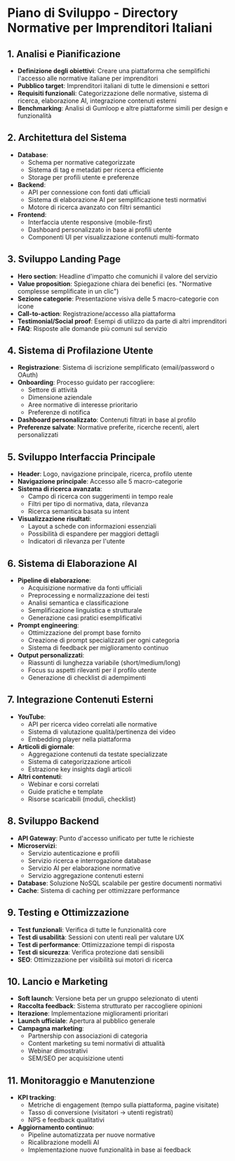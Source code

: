 # Piano di Sviluppo - Directory Normative per Imprenditori Italiani

## 1. Analisi e Pianificazione
- **Definizione degli obiettivi**: Creare una piattaforma che semplifichi l'accesso alle normative italiane per imprenditori
- **Pubblico target**: Imprenditori italiani di tutte le dimensioni e settori
- **Requisiti funzionali**: Categorizzazione delle normative, sistema di ricerca, elaborazione AI, integrazione contenuti esterni
- **Benchmarking**: Analisi di Gumloop e altre piattaforme simili per design e funzionalità

## 2. Architettura del Sistema
- **Database**:
  - Schema per normative categorizzate
  - Sistema di tag e metadati per ricerca efficiente
  - Storage per profili utente e preferenze
- **Backend**:
  - API per connessione con fonti dati ufficiali
  - Sistema di elaborazione AI per semplificazione testi normativi
  - Motore di ricerca avanzato con filtri semantici
- **Frontend**:
  - Interfaccia utente responsive (mobile-first)
  - Dashboard personalizzato in base ai profili utente
  - Componenti UI per visualizzazione contenuti multi-formato

## 3. Sviluppo Landing Page
- **Hero section**: Headline d'impatto che comunichi il valore del servizio
- **Value proposition**: Spiegazione chiara dei benefici (es. "Normative complesse semplificate in un clic")
- **Sezione categorie**: Presentazione visiva delle 5 macro-categorie con icone
- **Call-to-action**: Registrazione/accesso alla piattaforma
- **Testimonial/Social proof**: Esempi di utilizzo da parte di altri imprenditori
- **FAQ**: Risposte alle domande più comuni sul servizio

## 4. Sistema di Profilazione Utente
- **Registrazione**: Sistema di iscrizione semplificato (email/password o OAuth)
- **Onboarding**: Processo guidato per raccogliere:
  - Settore di attività
  - Dimensione aziendale
  - Aree normative di interesse prioritario
  - Preferenze di notifica
- **Dashboard personalizzato**: Contenuti filtrati in base al profilo
- **Preferenze salvate**: Normative preferite, ricerche recenti, alert personalizzati

## 5. Sviluppo Interfaccia Principale
- **Header**: Logo, navigazione principale, ricerca, profilo utente
- **Navigazione principale**: Accesso alle 5 macro-categorie
- **Sistema di ricerca avanzata**:
  - Campo di ricerca con suggerimenti in tempo reale
  - Filtri per tipo di normativa, data, rilevanza
  - Ricerca semantica basata su intent
- **Visualizzazione risultati**:
  - Layout a schede con informazioni essenziali
  - Possibilità di espandere per maggiori dettagli
  - Indicatori di rilevanza per l'utente

## 6. Sistema di Elaborazione AI
- **Pipeline di elaborazione**:
  - Acquisizione normative da fonti ufficiali
  - Preprocessing e normalizzazione dei testi
  - Analisi semantica e classificazione
  - Semplificazione linguistica e strutturale
  - Generazione casi pratici esemplificativi
- **Prompt engineering**:
  - Ottimizzazione del prompt base fornito
  - Creazione di prompt specializzati per ogni categoria
  - Sistema di feedback per miglioramento continuo
- **Output personalizzati**:
  - Riassunti di lunghezza variabile (short/medium/long)
  - Focus su aspetti rilevanti per il profilo utente
  - Generazione di checklist di adempimenti

## 7. Integrazione Contenuti Esterni
- **YouTube**:
  - API per ricerca video correlati alle normative
  - Sistema di valutazione qualità/pertinenza dei video
  - Embedding player nella piattaforma
- **Articoli di giornale**:
  - Aggregazione contenuti da testate specializzate
  - Sistema di categorizzazione articoli
  - Estrazione key insights dagli articoli
- **Altri contenuti**:
  - Webinar e corsi correlati
  - Guide pratiche e template
  - Risorse scaricabili (moduli, checklist)

## 8. Sviluppo Backend
- **API Gateway**: Punto d'accesso unificato per tutte le richieste
- **Microservizi**:
  - Servizio autenticazione e profili
  - Servizio ricerca e interrogazione database
  - Servizio AI per elaborazione normative
  - Servizio aggregazione contenuti esterni
- **Database**: Soluzione NoSQL scalabile per gestire documenti normativi
- **Cache**: Sistema di caching per ottimizzare performance

## 9. Testing e Ottimizzazione
- **Test funzionali**: Verifica di tutte le funzionalità core
- **Test di usabilità**: Sessioni con utenti reali per valutare UX
- **Test di performance**: Ottimizzazione tempi di risposta
- **Test di sicurezza**: Verifica protezione dati sensibili
- **SEO**: Ottimizzazione per visibilità sui motori di ricerca

## 10. Lancio e Marketing
- **Soft launch**: Versione beta per un gruppo selezionato di utenti
- **Raccolta feedback**: Sistema strutturato per raccogliere opinioni
- **Iterazione**: Implementazione miglioramenti prioritari
- **Launch ufficiale**: Apertura al pubblico generale
- **Campagna marketing**:
  - Partnership con associazioni di categoria
  - Content marketing su temi normativi di attualità
  - Webinar dimostrativi
  - SEM/SEO per acquisizione utenti

## 11. Monitoraggio e Manutenzione
- **KPI tracking**:
  - Metriche di engagement (tempo sulla piattaforma, pagine visitate)
  - Tasso di conversione (visitatori → utenti registrati)
  - NPS e feedback qualitativi
- **Aggiornamento continuo**:
  - Pipeline automatizzata per nuove normative
  - Ricalibrazione modelli AI
  - Implementazione nuove funzionalità in base ai feedback
